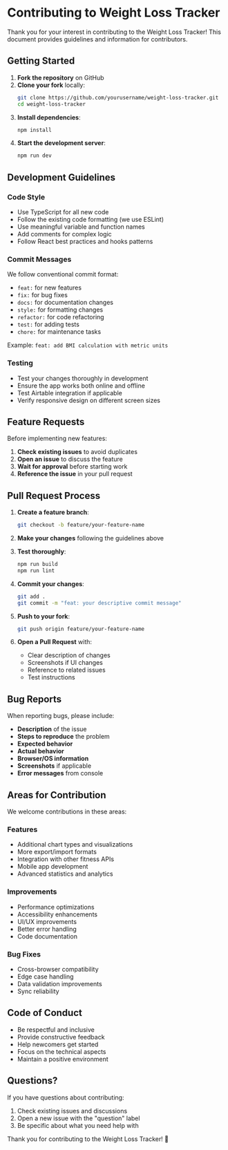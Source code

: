 # Contributing to Weight Loss Tracker

Thank you for your interest in contributing to the Weight Loss Tracker! This document provides guidelines and information for contributors.

## Getting Started

1. **Fork the repository** on GitHub
2. **Clone your fork** locally:
   ```bash
   git clone https://github.com/yourusername/weight-loss-tracker.git
   cd weight-loss-tracker
   ```
3. **Install dependencies**:
   ```bash
   npm install
   ```
4. **Start the development server**:
   ```bash
   npm run dev
   ```

## Development Guidelines

### Code Style

- Use TypeScript for all new code
- Follow the existing code formatting (we use ESLint)
- Use meaningful variable and function names
- Add comments for complex logic
- Follow React best practices and hooks patterns

### Commit Messages

We follow conventional commit format:
- `feat:` for new features
- `fix:` for bug fixes
- `docs:` for documentation changes
- `style:` for formatting changes
- `refactor:` for code refactoring
- `test:` for adding tests
- `chore:` for maintenance tasks

Example: `feat: add BMI calculation with metric units`

### Testing

- Test your changes thoroughly in development
- Ensure the app works both online and offline
- Test Airtable integration if applicable
- Verify responsive design on different screen sizes

## Feature Requests

Before implementing new features:

1. **Check existing issues** to avoid duplicates
2. **Open an issue** to discuss the feature
3. **Wait for approval** before starting work
4. **Reference the issue** in your pull request

## Pull Request Process

1. **Create a feature branch**:
   ```bash
   git checkout -b feature/your-feature-name
   ```

2. **Make your changes** following the guidelines above

3. **Test thoroughly**:
   ```bash
   npm run build
   npm run lint
   ```

4. **Commit your changes**:
   ```bash
   git add .
   git commit -m "feat: your descriptive commit message"
   ```

5. **Push to your fork**:
   ```bash
   git push origin feature/your-feature-name
   ```

6. **Open a Pull Request** with:
   - Clear description of changes
   - Screenshots if UI changes
   - Reference to related issues
   - Test instructions

## Bug Reports

When reporting bugs, please include:

- **Description** of the issue
- **Steps to reproduce** the problem
- **Expected behavior**
- **Actual behavior**
- **Browser/OS information**
- **Screenshots** if applicable
- **Error messages** from console

## Areas for Contribution

We welcome contributions in these areas:

### Features
- Additional chart types and visualizations
- More export/import formats
- Integration with other fitness APIs
- Mobile app development
- Advanced statistics and analytics

### Improvements
- Performance optimizations
- Accessibility enhancements
- UI/UX improvements
- Better error handling
- Code documentation

### Bug Fixes
- Cross-browser compatibility
- Edge case handling
- Data validation improvements
- Sync reliability

## Code of Conduct

- Be respectful and inclusive
- Provide constructive feedback
- Help newcomers get started
- Focus on the technical aspects
- Maintain a positive environment

## Questions?

If you have questions about contributing:

1. Check existing issues and discussions
2. Open a new issue with the "question" label
3. Be specific about what you need help with

Thank you for contributing to the Weight Loss Tracker! 🎉